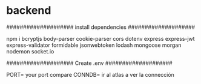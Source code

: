 # backend

####################
install dependencies
####################

npm i bcryptjs body-parser cookie-parser cors dotenv express express-jwt express-validator formidable jsonwebtoken lodash mongoose morgan nodemon socket.io

####################
Create .env
####################

PORT= your port compare
CONNDB= ir al atlas a ver la connección



